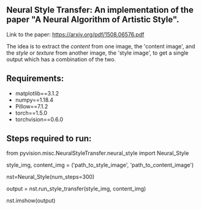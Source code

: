 ## Neural Style Transfer: An implementation of the paper "A Neural Algorithm of Artistic Style".

Link to the paper: https://arxiv.org/pdf/1508.06576.pdf

The idea is to extract the _content_ from one image, the 'content image', and the _style_ or _texture_ from another image, the 'style image', to get a single output which has a combination of the two.

## Requirements:

* matplotlib==3.1.2
* numpy==1.18.4
* Pillow==7.1.2
* torch==1.5.0
* torchvision==0.6.0

## Steps required to run:

from pyvision.misc.NeuralStyleTransfer.neural_style import Neural_Style

style_img, content_img = ('path_to_style_image', 'path_to_content_image')

nst=Neural_Style(num_steps=300)

output = nst.run_style_transfer(style_img, content_img)

nst.imshow(output)

